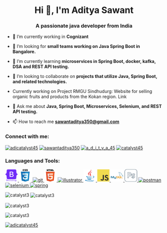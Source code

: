 <h1 align="center">Hi 👋, I'm Aditya Sawant</h1>
<h3 align="center">A passionate java developer from India</h3>


- 🔭 I’m currently working in **Cognizant**

- 🤔 I’m looking for **small teams working on Java Spring Boot in Bangalore.**

- 🌱 I’m currently learning **microservices in Spring Boot, docker, kafka, DSA and REST API testing.**

- 👯 I’m looking to collaborate on **projects that utilize Java, Spring Boot, and related technologies.**

- Currently working on Project RMGU Sindhudurg: Website for selling organic fruits and products from the Kokan region. <a herf="https://github.com/Catalyst3/MyEcomApp.git">Link</a>

- 💬 Ask me about **Java, Spring Boot, Microservices, Selenium, and REST API testing.**

- 📫 How to reach me **sawantaditya350@gmail.com**

<h3 align="left">Connect with me:</h3>
<p align="left">
<a href="https://twitter.com/adicatalyst45" target="blank"><img align="center" src="https://raw.githubusercontent.com/rahuldkjain/github-profile-readme-generator/master/src/images/icons/Social/twitter.svg" alt="adicatalyst45" height="30" width="40" /></a>
<a href="https://linkedin.com/in/sawantaditya350" target="blank"><img align="center" src="https://raw.githubusercontent.com/rahuldkjain/github-profile-readme-generator/master/src/images/icons/Social/linked-in-alt.svg" alt="sawantaditya350" height="30" width="40" /></a>
<a href="https://instagram.com/a_d_i_t_y_a_45" target="blank"><img align="center" src="https://raw.githubusercontent.com/rahuldkjain/github-profile-readme-generator/master/src/images/icons/Social/instagram.svg" alt="a_d_i_t_y_a_45" height="30" width="40" /></a>
<a href="https://www.leetcode.com/catalyst45" target="blank"><img align="center" src="https://raw.githubusercontent.com/rahuldkjain/github-profile-readme-generator/master/src/images/icons/Social/leet-code.svg" alt="catalyst45" height="30" width="40" /></a>
</p>

<h3 align="left">Languages and Tools:</h3>
<p align="left"> <a href="https://getbootstrap.com" target="_blank" rel="noreferrer"> <img src="https://raw.githubusercontent.com/devicons/devicon/master/icons/bootstrap/bootstrap-plain-wordmark.svg" alt="bootstrap" width="40" height="40"/> </a> <a href="https://www.w3schools.com/css/" target="_blank" rel="noreferrer"> <img src="https://raw.githubusercontent.com/devicons/devicon/master/icons/css3/css3-original-wordmark.svg" alt="css3" width="40" height="40"/> </a> <a href="https://git-scm.com/" target="_blank" rel="noreferrer"> <img src="https://www.vectorlogo.zone/logos/git-scm/git-scm-icon.svg" alt="git" width="40" height="40"/> </a> <a href="https://www.w3.org/html/" target="_blank" rel="noreferrer"> <img src="https://raw.githubusercontent.com/devicons/devicon/master/icons/html5/html5-original-wordmark.svg" alt="html5" width="40" height="40"/> </a> <a href="https://www.adobe.com/in/products/illustrator.html" target="_blank" rel="noreferrer"> <img src="https://www.vectorlogo.zone/logos/adobe_illustrator/adobe_illustrator-icon.svg" alt="illustrator" width="40" height="40"/> </a> <a href="https://www.java.com" target="_blank" rel="noreferrer"> <img src="https://raw.githubusercontent.com/devicons/devicon/master/icons/java/java-original.svg" alt="java" width="40" height="40"/> </a> <a href="https://developer.mozilla.org/en-US/docs/Web/JavaScript" target="_blank" rel="noreferrer"> <img src="https://raw.githubusercontent.com/devicons/devicon/master/icons/javascript/javascript-original.svg" alt="javascript" width="40" height="40"/> </a> <a href="https://www.mysql.com/" target="_blank" rel="noreferrer"> <img src="https://raw.githubusercontent.com/devicons/devicon/master/icons/mysql/mysql-original-wordmark.svg" alt="mysql" width="40" height="40"/> </a> <a href="https://www.photoshop.com/en" target="_blank" rel="noreferrer"> <img src="https://raw.githubusercontent.com/devicons/devicon/master/icons/photoshop/photoshop-line.svg" alt="photoshop" width="40" height="40"/> </a> <a href="https://postman.com" target="_blank" rel="noreferrer"> <img src="https://www.vectorlogo.zone/logos/getpostman/getpostman-icon.svg" alt="postman" width="40" height="40"/> </a> <a href="https://www.selenium.dev" target="_blank" rel="noreferrer"> <img src="https://raw.githubusercontent.com/detain/svg-logos/780f25886640cef088af994181646db2f6b1a3f8/svg/selenium-logo.svg" alt="selenium" width="40" height="40"/> </a> <a href="https://spring.io/" target="_blank" rel="noreferrer"> <img src="https://www.vectorlogo.zone/logos/springio/springio-icon.svg" alt="spring" width="40" height="40"/> </a> </p>

<p><img align="left" src="https://github-readme-stats.vercel.app/api/top-langs?username=catalyst3&show_icons=true&locale=en&layout=compact" alt="catalyst3" /></p>

<p>&nbsp;<img align="center" src="https://github-readme-stats.vercel.app/api?username=catalyst3&show_icons=true&locale=en" alt="catalyst3" /></p>

<p><img align="center" src="https://github-readme-streak-stats.herokuapp.com/?user=catalyst3&" alt="catalyst3" /></p>
<p align="left"> <img src="https://komarev.com/ghpvc/?username=catalyst3&label=Profile%20views&color=0e75b6&style=flat" alt="catalyst3" /> </p>
<p align="left"> <a href="https://twitter.com/adicatalyst45" target="blank"><img src="https://img.shields.io/twitter/follow/adicatalyst45?logo=twitter&style=for-the-badge" alt="adicatalyst45" /></a> </p>
